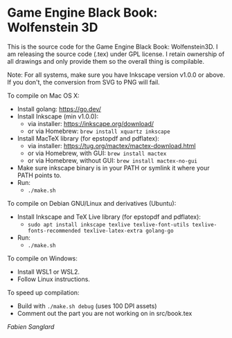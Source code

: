 # Game Engine Black Book: Wolfenstein 3D
  
This is the source code for the Game Engine Black Book: Wolfenstein3D.
I am releasing the source code (.tex) under GPL license. I
retain ownership of all drawings and only provide them so the
overall thing is compilable.

Note: For all systems, make sure you have Inkscape version v1.0.0 or above.
If you don't, the conversion from SVG to PNG will fail.

To compile on Mac OS X:
 - Install golang: https://go.dev/
 - Install Inkscape (min v1.0.0):
    - via installer: https://inkscape.org/download/
    - or via Homebrew: `brew install xquartz inkscape`
 - Install MacTeX library (for epstopdf and pdflatex):
    - via installer: https://tug.org/mactex/mactex-download.html
    - or via Homebrew, with GUI:    `brew install mactex`
    - or via Homebrew, without GUI: `brew install mactex-no-gui`
 - Make sure inkscape binary is in your PATH or symlink it where your PATH points to.      
 - Run:
    - `./make.sh`

To compile on Debian GNU/Linux and derivatives (Ubuntu):
 - Install Inkscape and TeX Live library (for epstopdf and pdflatex):
    - `sudo apt install inkscape texlive texlive-font-utils texlive-fonts-recommended texlive-latex-extra golang-go`
 - Run:
    - `./make.sh`

To compile on Windows:
 - Install WSL1 or WSL2.
 - Follow Linux instructions. 

To speed up compilation:
 - Build with `./make.sh debug` (uses 100 DPI assets)
 - Comment out the part you are not working on in src/book.tex

_Fabien Sanglard_
